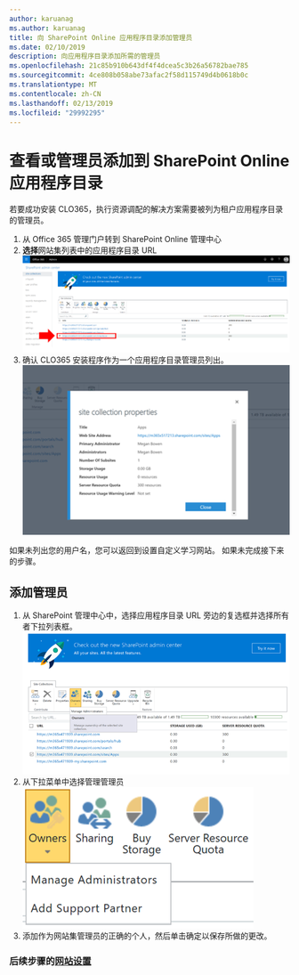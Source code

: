 ```yaml
---
author: karuanag
ms.author: karuanag
title: 向 SharePoint Online 应用程序目录添加管理员
ms.date: 02/10/2019
description: 向应用程序目录添加所需的管理员
ms.openlocfilehash: 21c85b910b643df4f4dcea5c3b26a56782bae785
ms.sourcegitcommit: 4ce808b058abe73afac2f58d115749d4b0618b0c
ms.translationtype: MT
ms.contentlocale: zh-CN
ms.lasthandoff: 02/13/2019
ms.locfileid: "29992295"
---
```

# <a name="view-or-add-an-administrator-to-your-sharepoint-online-app-catalog"></a>查看或管理员添加到 SharePoint Online 应用程序目录

若要成功安装 CLO365，执行资源调配的解决方案需要被列为租户应用程序目录的管理员。

1. 从 Office 365 管理门户转到 SharePoint Online 管理中心
1. **选择**网站集列表中的应用程序目录 URL ![appadmin_url.png](media/appadmin_url.png)
1. 确认 CLO365 安装程序作为一个应用程序目录管理员列出。![appadmin_dialog.png](media/appadmin_dialog.png)

如果未列出您的用户名，您可以返回到设置自定义学习网站。 如果未完成接下来的步骤。 

## <a name="add-an-administrator"></a>添加管理员

1. 从 SharePoint 管理中心中，选择应用程序目录 URL 旁边的复选框并选择所有者下拉列表框。![appadmin_owner.png](media/appadmin_owner.png)
1. 从下拉菜单中选择管理管理员![appadmin_owner.png](media/appadmin_manage.png)
1. 添加作为网站集管理员的正确的个人，然后单击确定以保存所做的更改。

### <a name="next-steps---site-provisioninginstallsitepackagemd"></a>后续步骤的[网站设置](installsitepackage.md)
